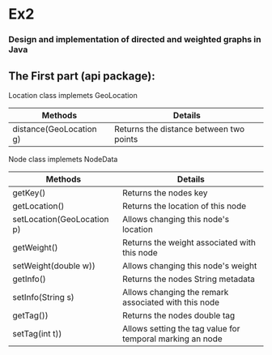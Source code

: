 # **Ex2**
### Design and implementation of directed and weighted graphs in Java
## The First part (api package):

Location class implemets GeoLocation

| Methods  | Details |
| ------------- | ------------- |
| distance(GeoLocation g)  | Returns the distance between two points  |

Node class implemets NodeData

| Methods  | Details |
| ------------- | ------------- |
| getKey()  | Returns the nodes key |
| getLocation()  | 	Returns the location of this node  |
| setLocation(GeoLocation p) | 	Allows changing this node's location  |
| getWeight()  | Returns the weight associated with this node  |
| setWeight(double w))  | Allows changing this node's weight |
| getInfo()  | 	Returns the nodes String metadata |
| setInfo(String s) | Allows changing the remark associated with this node  |
| getTag()) |	Returns the nodes double tag |
| setTag(int t)) | 	Allows setting the tag value for temporal marking an node  |
